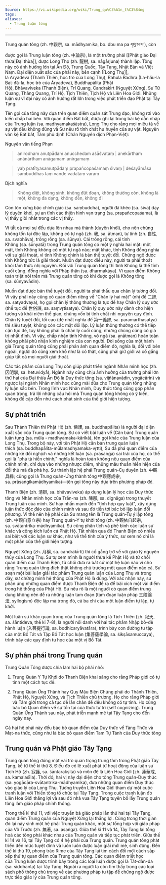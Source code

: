 ```yaml
---
Source: https://vi.wikipedia.org/wiki/Trung_qu%C3%A1n_t%C3%B4ng
tags: 
aliases:
  - Trung luận tông
---
```

---
Trung quán tông (zh. 中觀宗, sa. mādhyamika, bo. dbu ma pa དབུ་མ་པ་), còn được gọi là Trung luận tông (zh. 中論宗), là một trường phái [[Phật giáo Đại thừa|Đại thừa]], được Long Thọ (zh. 龍樹, sa. nāgārjuna) thành lập. Tông này có ảnh hưởng lớn tại Ấn Độ, Trung Quốc, Tây Tạng, Nhật Bản và Việt Nam. Đại diện xuất sắc của phái này, bên cạnh [[Long Thụ]], là Āryadeva (Thánh Thiên, học trò của Long Thụ), Rahula Badhra (La-hầu-la Bạt-đà-la, học trò của Āryadeva), Buddhapàlita (Phật Hộ), Bhàvaviveka (Thanh Biện), Trí Quang, Candrakirt (Nguyệt Xứng), Sư Tử Quang, Thắng Quang, Trí Hộ, Tịch Thiên, Tịch Hộ và Liên Hoa Giới. Những luận sư vĩ đại này có ảnh hưởng rất lớn trong việc phát triển đạo Phật tại Tây Tạng.

Tên gọi của tông này dựa trên quan điểm quán sát Trung đạo, không rơi vào kiến chấp hai bên. Với quan điểm Bát bất, được ghi lại trong bài kệ dẫn nhập của Trung luận (sa. madhyamakaśāstra), Long Thụ cho rằng mọi miêu tả về sự vật đều không đúng và Sư nêu rõ tính chất hư huyễn của sự vật. Nguyên văn kệ Bát bất, Tám phủ định (Chân Nguyên dịch Phạn-Việt):

Nguyên văn tiếng Phạn

>anirodham anutpādam anucchedam aśāśvataṃ | anekārtham anānārtham anāgamam anirgamaṃ

>yaḥ pratītyasamutpādaṃ prapañcopaśamaṃ śivaṃ | deśayāmāsa saṃbuddhas taṃ vande vadatāṃ varaṃ

Dịch nghĩa

>Không diệt, không sinh, không đứt đoạn, không thường còn, không là một, không đa dạng, không đến, không đi

Con tôn xưng bậc chính giác (sa. saṃbuddha), người đã khéo (sa. śiva) dạy lý duyên khởi, sự an tĩnh các thiên hình vạn trạng (sa. prapañcopaśama), là vị thầy giỏi nhất trong các vị thầy.

Vì tất cả mọi sự đều dựa lên nhau mà thành (duyên khởi), cho nên chúng không tồn tại độc lập, không có tự ngã (zh. 我, sa. ātman), tự tính (zh. 自性, sa. svabhāva), trống rỗng (sa. śūnya). Cái trống rỗng, cái tính Không (sa. śūnyatā) trong Trung quán tông có một ý nghĩa hai mặt: một mặt, tính Không không có một tự ngã nào; mặt khác, tính Không đồng nghĩa với sự giải thoát, vì tính Không chính là bản thể tuyệt đối. Chứng ngộ được tính Không tức là giải thoát. Muốn đạt được điều này, người ta phải thoát khỏi tâm thức nhị nguyên. Đối với Trung quán tông thì tính Không là thể tính cuối cùng, đồng nghĩa với Pháp thân (sa. dharmakāya). Vì quan điểm Không toàn triệt nói trên mà Trung quán tông có khi được gọi là Không tông (sa. śūnyavādin).

Muốn đạt được bản thể tuyệt đối, người ta phải thấu qua chân lý tương đối. Vì vậy phái này cũng có quan điểm riêng về "Chân lý hai mặt" (nhị đế 二諦, sa. satyadvaya), họ gọi chân lý thông thường là tục đế hay Chân lý quy ước (thế tục đế 世俗諦, sa. saṃvṛtisatya). Chân lý quy ước này dành cho hiện tượng và khái niệm thế gian, chúng vốn bị tính chất nhị nguyên quy định. Chân lý tuyệt đối, tối cao (đệ nhất nghĩa đế 第一義諦, sa. paramārthasatya) thì siêu tuyệt, không còn các mặt đối lập. Lý luận thông thường có thể tiếp cận tục đế, tuy không phải là chân lý cuối cùng, nhưng chúng cũng có giá trị nhất định. Vì vậy, chấp nhận tính Không, vô ngã (sa. anātman) hoàn toàn không phải phủ nhận kinh nghiệm của con người. Đời sống của một hành giả Trung quán tông cũng phải phản ánh quan điểm đó, nghĩa là, đối với bên ngoài, người đó cũng xem khổ như là có thật, cũng phải giữ giới và cố gắng giúp tất cả mọi người giải thoát.

Các tác phẩm của Long Thụ còn giúp phát triển ngành Nhân minh học (zh. 因明學, sa. hetuvidyā). Ngành này cũng chịu ảnh hưởng của trường phái lớn thứ hai của Đại thừa Ấn Độ là Duy thức tông (sa. vijñānavādin, yogācārin) và ngược lại ngành Nhân minh học cũng mài dũa cho Trung quán tông những lý luận sắc bén. Trong lĩnh vực Nhân minh, Duy thức tông cũng góp phần quan trọng, trả lời những câu hỏi mà Trung quán tông không có ý kiến, không đề cập đến như cách phát sinh của thế giới hiện tượng.

## Sự phát triển

Sau Thánh Thiên thì Phật Hộ (zh. 佛護, sa. buddhapālita) là người đại diện xuất sắc của Trung quán tông. Sư có viết bài luận về (Căn bản) Trung quán luận tụng (sa. mūla - madhyamaka-kārikā), tên gọi khác của Trung luận của Long Thụ. Trong bộ này, với tên Phật Hộ căn bản trung quán luận thích (sa. buddhapālita-mūlamadhyamaka-vṛtti), Sư đả phá quan điểm của những kẻ đối nghịch và những kết luận (sa. prasaṅga) sai trái của họ, có thể gọi là "phá tà hiển chính," nghĩa là hoàn toàn không nêu quan điểm của chính mình, chỉ dựa vào những nhược điểm, những mâu thuẫn hiển hiện của đối thủ mà đả phá họ. Sư thành lập hệ phái Trung quán-Cụ duyên (zh. 中觀具緣; cũng gọi là Trung quán-Ứng thành tông 中觀應成宗, sa. prāsaṅgikamādhyamika)—tên gọi tông này dựa trên phương pháp đó.

Thanh Biện (zh. 清辯, sa. bhāvaviveka) áp dụng luận lý học của Duy thức tông và Nhân minh học của Trần-na (zh. 陳那, sa. dignāga) trong thuyết Trung luận của mình. Sư hay nhấn mạnh đến "tính hợp quy luật", xây dựng luận thức độc đáo của chính mình và sau đó tiến tới bác bỏ lập luận đối phương. Vì thế nên hệ phái của Sư mang tên là Trung quán-Tự ý lập tông (zh. 中觀自意立宗) hay Trung quán-Y tự khởi tông (zh. 中觀依自起宗, sa. svātantrika-mādhyamika). Sư cũng phân tích và phê bình các luận sư khác và công kích luôn cả Phật Hộ. Tất nhiên qua đó Thanh Biện có nhiều sai biệt với các luận sư khác, như về thể tính của ý thức, sư xem nó chỉ là một phần của thế giới hiện tượng.

Nguyệt Xứng (zh. 月稱, sa. candrakīrti) thì cố gắng trở về với giáo lý nguyên thủy của Long Thụ. Sư tự xem mình là người thừa kế Phật Hộ và từ chối quan điểm của Thanh Biện, từ chối đưa ra bất cứ một hệ luận nào vì cho rằng Trung quán tông đích thật không chủ trương một quan điểm nào cả. Sư soạn một bài luận giải tác phẩm Trung quán luận của Long Thụ và trong đây, sư chứng minh hệ thống của Phật Hộ là đúng. Với xác nhận này, sư phản ứng những quan điểm được Thanh Biện đề ra để bài xích một vài điểm trong hệ thống của Phật Hộ. Sư nêu rõ là một người có quan điểm trung dung không nên đề ra những luận tam đoạn (tam đoạn luận pháp 三段論法, syllogism) độc lập mà trong đó, cả ba chi của một luận điểm tự lập, tự khởi.

Một luận sư khác quan trọng của Trung quán tông là Tịch Thiên (zh. 寂天, sa. śāntideva, thế kỉ 7-8), là người nổi danh với hai tác phẩm Nhập bồ-đề hành luận (入菩提行論, sa. bodhicaryāvatāra), trình bày con đường tu tập của một Bồ Tát và Tập Bồ Tát học luận (集菩薩學論, sa. śikṣāsamuccaya), trình bày các quy định tu học của một vị Bồ Tát.

## Sự phân phái trong Trung quán

Trung Quán Tông được chia làm hai bộ phái nhỏ:

1. Trung Quán Y Tự Khới do Thanh Biện khai sáng cho rằng Pháp giới có tự tính một cách tục đế.

2. Trung Quán Ứng Thành hay Quy Mậu Biện Chứng phái do Thánh Thiên, Phật Hộ, Nguyệt Xứng, và Tịch Thiên chủ trương. Họ cho rằng Pháp giới và Tâm giới trong cả tục đế lẫn chân đế đều không có tự tính. Họ cũng bác bỏ Quan điểm về sự tồn tại của thức tự tri (self cognizing). Trung Quán Ứng Thành sau này, phát triễn mạnh mẽ tại Tậy Tạng cho đến ngày nay.

Cả hai hệ phái này đều bác bỏ quan điểm của Duy thức về Tàng Thức và Mạt-na thức, cũng như là bác bỏ quan điểm Tam Tự Tánh của Duy thức tông

## Trung quán và Phật giáo Tây Tạng

Trung quán tông đóng một vai trò quan trọng trung tâm trong Phật giáo Tây Tạng, kể từ thế kỉ thứ 8. Điều đó có lẽ xuất phát từ hoạt động của luận sư Tịch Hộ (zh. 寂護, sa. śāntarakṣita) và môn đệ là Liên Hoa Giới (zh. 蓮華戒, sa. kamalaśīla). Thời đó, hai vị này đại diện cho tông Trung quán-Duy thức (sa. yogācāra-svātantrika-mādhyamika), đưa những quan điểm Duy thức vào giáo lý của Long Thụ. Tương truyền Liên Hoa Giới tham dự một cuộc tranh luận với Thiền tông tổ chức tại Tây Tạng. Trong cuộc tranh luận đó Liên Hoa Giới thắng lợi và sau đó nhà vua Tây Tạng tuyên bố lấy Trung quán tông làm giáo pháp chính thống.

Trong thế kỉ thứ 11, với việc truyền bá giáo pháp lần thứ hai tại Tây Tạng, quan điểm Trung quán của Nguyệt Xứng lại thắng lợi. Cũng trong thời gian đó lại nảy sinh một hệ phái Trung quán khác, một sự tổng hợp với giáo pháp của Vô Trước (zh. 無著, sa. asaṅga). Giữa thế kỉ 11 và 14, Tây Tạng lại tổng hoà các tông phái khác nhau của Trung quán và tiếp tục phát triển. Giữa thế kỉ 14 và 16, tại Tây Tạng có 4 hệ phái của Trung quán. Trung quán tông phát triển đến mức tuyệt đỉnh và luôn luôn được luận giải mới mẻ, sinh động. Đến thế kỉ thứ 19, phong trào Rime của Tây Tạng lại tìm cách đổi mới cách sắp xếp thứ tự quan điểm của Trung quán tông. Các quan điểm triết học của Trung luận được trình bày trong các loại luận được gọi là Tất-đàn-đa (sa. siddhānta) tại Tây Tạng. Ngoài ra người ta còn tìm thấy trong các loại sách phổ thông chú trọng về các phương pháp tu tập để chứng ngộ được trực tiếp giáo lý của Trung quán tông.